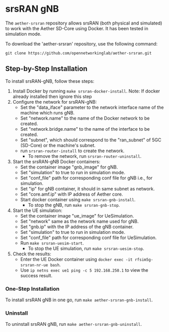 # srsRAN gNB

The `aether-srsran` repository allows srsRAN (both physical and simulated) to work with the Aether SD-Core using Docker.
It has been tested in simulation mode.

To download the 'aether-srsran' repository, use the following command:
```
git clone https://github.com/opennetworkinglab/aether-srsran.git
```

## Step-by-Step Installation
To install srsRAN-gNB, follow these steps:

1. Install Docker by running `make srsran-docker-install`.
   Note: If docker already installed then ignore this step
2. Configure the network for srsRAN-gNB:
   - Set the "data_iface" parameter to the network interface name of the machine which runs gNB.
   - Set "network.name" to the name of the Docker network to be created.
   - Set "network.bridge.name" to the name of the interface to be created.
   - Set "subnet", which should correspond to the "ran_subnet" of 5GC (SD-Core) or the machine's subnet.
   - run `srsran-router-install` to create the network.
      - To remove the network, run `srsran-router-uninstall`.
3. Start the srsRAN-gNB Docker containers:
   - Set the container image "gnb_image" for gNB.
   - Set "simulation" to true to run in simulation mode.
   - Set "conf_file" path for corresponding conf file for gNB i.e., for simulation.
   - Set "ip" for gNB container, it should in same subnet as network.
   - Set "core.amf.ip" with IP address of Aether core.
   - Start docker container using `make srsran-gnb-install`.
      - To stop the gNB, run `make srsran-gnb-stop`.
4. Start the UE simulation:
   - Set the container image "ue_image" for UeSimulation.
   - Set "network" same as the network name used for gNB.
   - Set "gnb.ip" with the IP address of the gNB container.
   - Set "simulation" to true to run in simulation mode.
   - Set "conf_file" path for corresponding conf file for UeSimulation.
   - Run `make srsran-uesim-start`.
      - To stop the UE simulation, run `make srsran-uesim-stop`.
5. Check the results:
   - Enter the UE Docker container using `docker exec -it rfsim5g-srsran-nr-ue bash`.
   - Use `ip netns exec ue1 ping -c 5 192.168.250.1` to view the success result.

### One-Step Installation
To install srsRAN gNB in one go, run `make aether-srsran-gnb-install`.

### Uninstall
To uninstall srsRAN gNB, run `make aether-srsran-gnb-uninstall`.
